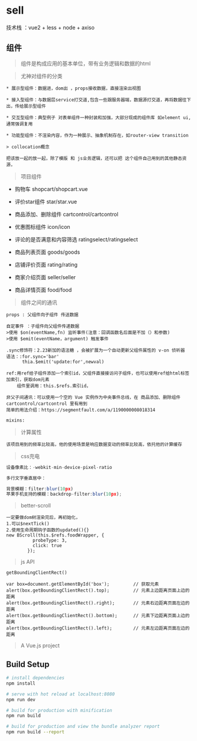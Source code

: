 
# sell

技术栈 ：vue2 + less + node + axiso 

## 组件 ##

> 组件是构成应用的基本单位，带有业务逻辑和数据的html

>尤神对组件的分类
```
* 展示型组件：数据进，dom出 ，props接收数据，直接渲染出视图

* 接入型组件：与数据层service打交道,包含一些跟服务器端，数据源打交道，再将数据往下出，传给展示型组件

* 交互型组件：典型例子 对表单组件一种封装和加强，大部分现成的组件库 如element ui, 通常强调复用

* 功能型组件：不渲染内容，作为一种展示、抽象机制存在，如router-view transition

> collocation概念

把该放一起的放一起，除了模版 和 js业务逻辑，还可以把 这个组件自己用到的其他静态资源，
```
> 项目组件
+ 购物车  shopcart/shopcart.vue
 
+ 评价star组件 star/star.vue
 
+ 商品添加、删除组件 cartcontrol/cartcontrol
 
+ 优惠图标组件 icon/icon
 
+ 评论的是否满意和内容筛选  ratingselect/ratingselect
 
+ 商品列表页面 goods/goods
 
+ 店铺评价页面 rating/rating
 
+ 商家介绍页面 seller/seller
 
+ 商品详情页面 food/food
 
> 组件之间的通讯
```
props : 父组件向子组件 传送数据

自定事件 ：子组件向父组件传递数据  
>使用 $on(eventName,fn) 监听事件(注意：回调函数名后面是不加（）和参数) 
>使用 $emit(eventName，argument) 触发事件 

.sync修饰符：2.23新加的语法糖 ，会被扩展为一个自动更新父组件属性的 v-on 侦听器
语法：:for.sync='bar'
      thia.$emit('update:for',newval)
    
ref:用ref给子组件添加一个索引id，父组件直接接访问子组件，也可以使用ref给html标签加索引，获取dom元素
    组件里调用：this.$refs.索引id，

非父子间通讯：可以使用一个空的 Vue 实例作为中央事件总线，在 商品添加、删除组件 cartcontrol/cartcontrol 里有用到
简单的用法介绍：https://segmentfault.com/a/1190000008018314 

mixins:
```
>计算属性
```
该项目用到的频率比较高，他的使用场景是响应数据变动的频率比较高，依托他的计算缓存

```
>css充电
```javascript
设备像素比：-webkit-min-device-pixel-ratio

多行文字垂直居中：

背景模糊：filter:blur(10px)
苹果手机支持的模糊：backdrop-filter:blur(10px);

```
>better-scroll
```
一定要做dom树渲染完后，再初始化，
1.可以$nextTick()
2.使用生命周期钩子函数的updated(){}
new BScroll(this.$refs.foodWrapper, {
          probeType: 3,
          click: true  
        });

```
> js API
```
getBoundingClientRect()

var box=document.getElementById('box');         // 获取元素
alert(box.getBoundingClientRect().top);         // 元素上边距离页面上边的距离
alert(box.getBoundingClientRect().right);       // 元素右边距离页面左边的距离
alert(box.getBoundingClientRect().bottom);      // 元素下边距离页面上边的距离
alert(box.getBoundingClientRect().left);        // 元素左边距离页面左边的距离
```
> A Vue.js project

## Build Setup

``` bash
# install dependencies
npm install

# serve with hot reload at localhost:8080
npm run dev

# build for production with minification
npm run build

# build for production and view the bundle analyzer report
npm run build --report
```
